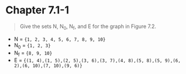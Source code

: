 # Chapter 7.1-1

> Give the sets N, N<sub>0</sub>, N<sub>f</sub>, and E for the graph in Figure 7.2.

* N = ```{1, 2, 3, 4, 5, 6, 7, 8, 9, 10}```
* N<sub>0</sub> = ```{1, 2, 3}```
* N<sub>f</sub> = ```{8, 9, 10}```
* E = ```{(1, 4),(1, 5),(2, 5),(3, 6),(3, 7),(4, 8),(5, 8),(5, 9),(6, 2),(6, 10),(7, 10),(9, 6)}```
